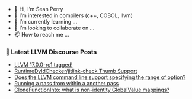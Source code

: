 - 👋 Hi, I’m Sean Perry
- 👀 I’m interested in compilers (c++, COBOL, llvm)
- 🌱 I’m currently learning ...
- 💞️ I’m looking to collaborate on ...
- 📫 How to reach me ...

<!---
s66perry/s66perry is a ✨ special ✨ repository because its `README.md` (this file) appears on your GitHub profile.
You can click the Preview link to take a look at your changes.
--->
### 📕 Latest LLVM Discourse Posts

<!-- DISCOURSE-LLVM:START -->
- [LLVM 17.0.0-rc1 tagged!](https://discourse.llvm.org/t/llvm-17-0-0-rc1-tagged/72404#post_11)
- [RuntimeDyldChecker/jitlink-check Thumb Support](https://discourse.llvm.org/t/runtimedyldchecker-jitlink-check-thumb-support/72581#post_7)
- [Does the LLVM command line support specifying the range of option?](https://discourse.llvm.org/t/does-the-llvm-command-line-support-specifying-the-range-of-option/72659#post_2)
- [Running a pass from within a another pass](https://discourse.llvm.org/t/running-a-pass-from-within-a-another-pass/72560#post_2)
- [CloneFunctionInto: what is non-identity GlobalValue mappings?](https://discourse.llvm.org/t/clonefunctioninto-what-is-non-identity-globalvalue-mappings/72654#post_3)
<!-- DISCOURSE-LLVM:END -->
